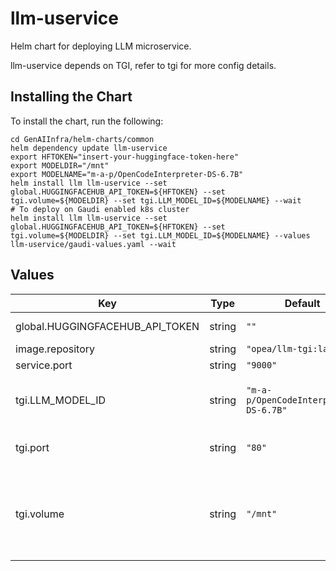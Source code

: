 # llm-uservice

Helm chart for deploying LLM microservice.

llm-uservice depends on TGI, refer to tgi for more config details.

## Installing the Chart

To install the chart, run the following:

```console
cd GenAIInfra/helm-charts/common
helm dependency update llm-uservice
export HFTOKEN="insert-your-huggingface-token-here"
export MODELDIR="/mnt"
export MODELNAME="m-a-p/OpenCodeInterpreter-DS-6.7B"
helm install llm llm-uservice --set global.HUGGINGFACEHUB_API_TOKEN=${HFTOKEN} --set tgi.volume=${MODELDIR} --set tgi.LLM_MODEL_ID=${MODELNAME} --wait
# To deploy on Gaudi enabled k8s cluster
helm install llm llm-uservice --set global.HUGGINGFACEHUB_API_TOKEN=${HFTOKEN} --set tgi.volume=${MODELDIR} --set tgi.LLM_MODEL_ID=${MODELNAME} --values llm-uservice/gaudi-values.yaml --wait
```

## Values

| Key                      | Type   | Default                               | Description                                                                                                                              |
| ------------------------ | ------ | ------------------------------------- | ---------------------------------------------------------------------------------------------------------------------------------------- |
| global.HUGGINGFACEHUB_API_TOKEN | string | `""`                                  | Your own Hugging Face API token                                                                                                          |
| image.repository         | string | `"opea/llm-tgi:latest"`               |                                                                                                                                          |
| service.port             | string | `"9000"`                              |                                                                                                                                          |
| tgi.LLM_MODEL_ID         | string | `"m-a-p/OpenCodeInterpreter-DS-6.7B"` | Models id from https://huggingface.co/, or predownloaded model directory                                                                 |
| tgi.port                 | string | `"80"`                                | Hugging Face Text Generation Inference service port                                                                                      |
| tgi.volume               | string | `"/mnt"`                              | Cached models directory, tgi will not download if the model is cached here. The "volume" will be mounted to container as /data directory |
